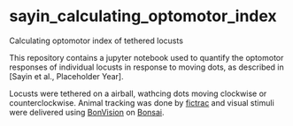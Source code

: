 # sayin_calculating_optomotor_index
Calculating optomotor index of tethered locusts

This repository contains a jupyter notebook used to quantify the optomotor responses of individual locusts in response to moving dots, as described in [Sayin et al., Placeholder Year].

Locusts were tethered on a airball, wathcing dots moving clockwise or counterclockwise. Animal tracking was done by [fictrac](https://github.com/rjdmoore/fictrac) and visual stimuli were delivered using [BonVision](https://bonvision.github.io/) on [Bonsai](https://bonsai-rx.org/).
